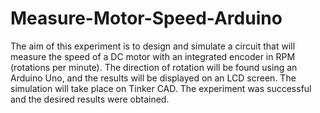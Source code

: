 # Measure-Motor-Speed-Arduino
The aim of this experiment is to design and simulate a circuit that will measure the speed of a DC motor with an integrated encoder in RPM (rotations per minute). The direction of rotation will be found using an Arduino Uno, and the results will be displayed on an LCD screen. The simulation will take place on Tinker CAD. The experiment was successful and the desired results were obtained.
